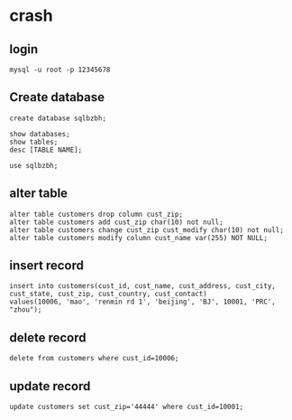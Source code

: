 # crash

## login
```
mysql -u root -p 12345678
```

## Create database
```
create database sqlbzbh;
```

```
show databases;
show tables;
desc [TABLE NAME];
```

```
use sqlbzbh;
```

## alter table
```
alter table customers drop column cust_zip;
alter table customers add cust_zip char(10) not null;
alter table customers change cust_zip cust_modify char(10) not null;
alter table customers modify column cust_name var(255) NOT NULL;
```

## insert record
```
insert into customers(cust_id, cust_name, cust_address, cust_city, cust_state, cust_zip, cust_country, cust_contact)
values(10006, 'mao', 'renmin rd 1', 'beijing', 'BJ', 10001, 'PRC', "zhou");
```

## delete record
```
delete from customers where cust_id=10006;
```

## update record
```
update customers set cust_zip='44444' where cust_id=10001;
```


